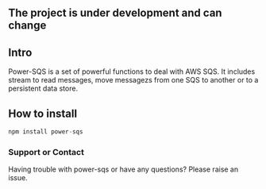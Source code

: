 ## The project is under development and can change

## Intro

Power-SQS is a set of powerful functions to deal with AWS SQS. It includes stream to read messages, move messagezs from one SQS to another or to a persistent data store.

## How to install

```javascript
npm install power-sqs
```

### Support or Contact

Having trouble with power-sqs or have any questions? Please raise an issue.